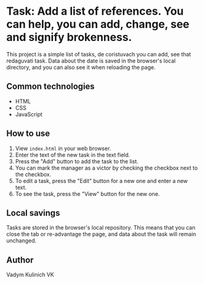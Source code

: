 # Task: Add a list of references. You can help, you can add, change, see and signify brokenness.

This project is a simple list of tasks, de coristuvach you can add, see that redaguvati task. Data about the date is saved in the browser's local directory, and you can also see it when reloading the page.

## Common technologies

- HTML
- CSS
- JavaScript

## How to use

1. View `index.html` in your web browser.
2. Enter the text of the new task in the text field.
3. Press the "Add" button to add the task to the list.
4. You can mark the manager as a victor by checking the checkbox next to the checkbox.
5. To edit a task, press the "Edit" button for a new one and enter a new text.
6. To see the task, press the "View" button for the new one.

## Local savings

Tasks are stored in the browser's local repository. This means that you can close the tab or re-advantage the page, and data about the task will remain unchanged.

## Author

Vadym Kulinich  VK
